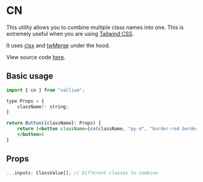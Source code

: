 # CN

This utility allows you to combine multiple class names into one.
This is extremely useful when you are using [Tailwind CSS]().

It uses [clsx]() and [twMerge]() under the hood.

View source code [here]().

## Basic usage

```jsx
import { cn } from "vallium";

type Props = {
    className?: string;
}

return Button({className}: Props) {
    return (<button className={cn(className, "py-4", "border-red border-2", "main-button")}>
    </button>)
}
```

## Props

```ts
...inputs: ClassValue[]; // Different classes to combine
```